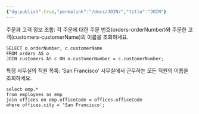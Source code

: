 ```yaml
---
{"dg-publish":true,"permalink":"/docs/JOIN/","title":"JOIN"}
---
```


주문과 고객 정보 조합: 각 주문에 대한 주문 번호(orders-orderNumber)와 주문한 고객(customers-customerName)의 이름을 조회하세요.

```mysql
SELECT o.orderNumber, c.customerName
FROM orders AS o
JOIN customers AS c ON o.customerNumber = c.customerNumber;
```

특정 사무실의 직원 목록: 'San Francisco' 사무실에서 근무하는 모든 직원의 이름을 조회하세요.

```mysql
select emp.* 
from employees as emp
join offices on emp.officeCode = offices.officeCode
where offices.city = 'San Francisco';
```
